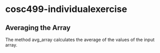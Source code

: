 # cosc499-individualexercise
## Averaging the Array

The method avg_array calculates the average of the values of the input array.